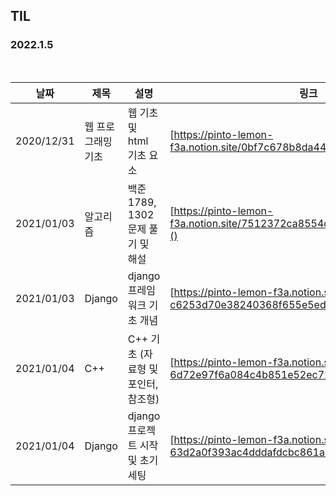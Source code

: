 ## TIL

### 2022.1.5

<br/>

| 날짜 | 제목  | 설명              | 링크     |
| ---- | ----- | ----------------- | -------- |
| 2020/12/31 | 웹 프로그래밍 기초 | 웹 기초 및 html 기초 요소 | [https://pinto-lemon-f3a.notion.site/0bf7c678b8da4477bc2b101341f37bfa]() |
| 2021/01/03 | 알고리즘 | 백준 1789, 1302 문제 풀기 및 해설  | [https://pinto-lemon-f3a.notion.site/7512372ca8554d70ae0d52bd3199e92b]() |
| 2021/01/03 | Django | django 프레임워크 기초 개념  | [https://pinto-lemon-f3a.notion.site/Django-c6253d70e38240368f655e5eddd0f453]() |
| 2021/01/04 | C++ | C++ 기초 (자료형 및 포인터, 참조형)  | [https://pinto-lemon-f3a.notion.site/C-6d72e97f6a084c4b851e52ec7282ebfe]() |
| 2021/01/04 | Django | django 프로젝트 시작 및 초기 세팅  | [https://pinto-lemon-f3a.notion.site/Django-63d2a0f393ac4dddafdcbc861aba8eae]() |
